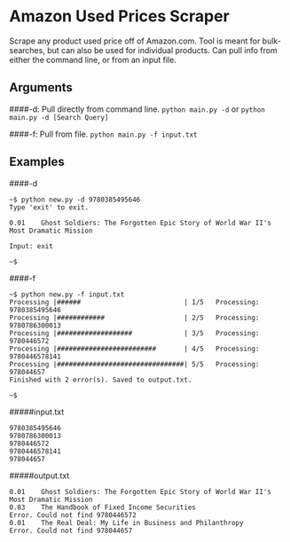 # Amazon Used Prices Scraper
Scrape any product used price off of Amazon.com. Tool is meant for bulk-searches, but can also be used for individual products. Can pull info from either the command line, or from an input file.

## Arguments

####-d: Pull directly from command line.
```python main.py -d```
or
```python main.py -d [Search Query]```

####-f: Pull from file.
```python main.py -f input.txt```

## Examples

####-d
```
~$ python new.py -d 9780385495646
Type 'exit' to exit.

0.01	Ghost Soldiers: The Forgotten Epic Story of World War II's Most Dramatic Mission

Input: exit

~$ 
```

####-f
```
~$ python new.py -f input.txt
Processing |######                          | 1/5	Processing: 9780385495646
Processing |############                    | 2/5	Processing: 9780786300013
Processing |###################             | 3/5	Processing: 9780446572
Processing |#########################       | 4/5	Processing: 9780446578141
Processing |################################| 5/5	Processing: 978044657
Finished with 2 error(s). Saved to output.txt.

~$
```

#####input.txt
```
9780385495646
9780786300013
9780446572
9780446578141
978044657
```

#####output.txt
```
0.01	Ghost Soldiers: The Forgotten Epic Story of World War II's Most Dramatic Mission
0.83	The Handbook of Fixed Income Securities
Error. Could not find 9780446572
0.01	The Real Deal: My Life in Business and Philanthropy
Error. Could not find 978044657

```







